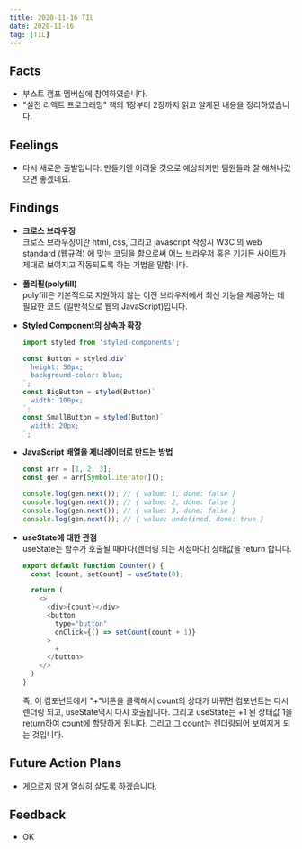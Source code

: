 ```yaml
---
title: 2020-11-16 TIL
date: 2020-11-16
tag: [TIL]
---
```


## Facts

- 부스트 캠프 멤버십에 참여하였습니다.
- "실전 리액트 프로그래밍" 책의 1장부터 2장까지 읽고 알게된 내용을 정리하였습니다.

## Feelings

- 다시 새로운 출발입니다. 만들기엔 어려울 것으로 예상되지만 팀원들과 잘 해쳐나갔으면 좋겠네요.

## Findings

- **크로스 브라우징**  
  크로스 브라우징이란 html, css, 그리고 javascript 작성시 W3C 의 web standard (웹규격) 에 맞는 코딩을 함으로써 어느 브라우저
  혹은 기기든 사이트가 제대로 보여지고 작동되도록 하는 기법을 말합니다.

- **폴리필(polyfill)**  
  polyfill은 기본적으로 지원하지 않는 이전 브라우저에서 최신 기능을 제공하는 데 필요한 코드 (일반적으로 웹의 JavaScript)입니다.

- **Styled Component의 상속과 확장**  

    ```js
    import styled from 'styled-components';

    const Button = styled.div`
      height: 50px;
      background-color: blue;
    `;
    const BigButton = styled(Button)`
      width: 100px;
    `;
    const SmallButton = styled(Button)`
      width: 20px;
    `;
    ```

- **JavaScript 배열을 제너레이터로 만드는 방법**  

    ```js
    const arr = [1, 2, 3];
    const gen = arr[Symbol.iterator]();

    console.log(gen.next()); // { value: 1, done: false }
    console.log(gen.next()); // { value: 2, done: false }
    console.log(gen.next()); // { value: 3, done: false }
    console.log(gen.next()); // { value: undefined, done: true }
    ```

- **useState에 대한 관점**  
  useState는 함수가 호출될 때마다(렌더링 되는 시점마다) 상태값을 return 합니다.

    ```js
    export default function Counter() {
      const [count, setCount] = useState(0);

      return (
        <>
          <div>{count}</div>
          <button
            type="button"
            onClick={() => setCount(count + 1)}
          >
            +
          </button>
        </>
      )
    }
    ```

    즉, 이 컴포넌트에서 "+"버튼을 클릭해서 count의 상태가 바뀌면 컴포넌트는 다시 렌더링 되고, useState역시 다시 호출됩니다. 그리고 useState는 +1 된 상태값 1을 return하여 count에 할당하게 됩니다. 그리고 그 count는 렌더링되어 보여지게 되는 것입니다.

## Future Action Plans

- 게으르지 않게 열심히 살도록 하겠습니다.

## Feedback

- OK
